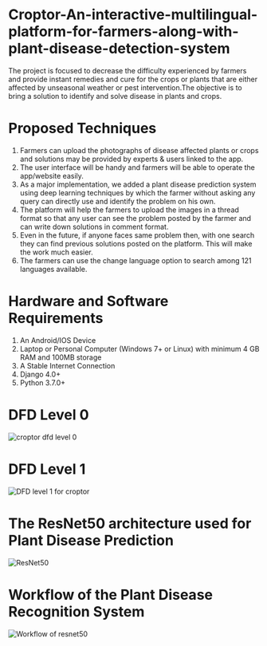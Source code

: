 # Croptor-An-interactive-multilingual-platform-for-farmers-along-with-plant-disease-detection-system
The project is focused to decrease the difficulty experienced by farmers and provide instant remedies and cure for the crops or plants that are either affected by unseasonal weather or pest intervention.The objective is to bring a solution to identify and solve disease in plants and crops.

# Proposed Techniques
1. Farmers can upload the photographs of disease affected plants or crops and solutions may be provided by experts & users linked to the app.
2. The user interface will be handy and farmers will be able to operate the app/website easily.
3. As a major implementation, we added a plant disease prediction system using deep learning techniques by which the farmer without asking any query can directly use and identify the problem on his own.
4. The platform will help the farmers to upload the images in a thread format so that any user can see the problem posted by the farmer and can write down solutions in comment format.
5. Even in the future, if anyone faces same problem then, with one search they can find previous solutions posted on the platform. This will make the work much easier.
6. The farmers can use the change language option to search among 121 languages available.

# Hardware and Software Requirements
1. An Android/IOS Device
2. Laptop or Personal Computer (Windows 7+ or Linux) with minimum 4 GB    RAM and 100MB storage
3. A Stable Internet Connection 
4. Django 4.0+
5. Python 3.7.0+

# DFD Level 0 
![croptor dfd level 0](https://user-images.githubusercontent.com/68529589/209300793-9983528b-6b10-45f6-9a3f-29132c97fcfb.png)

# DFD Level 1
![DFD level 1 for croptor](https://user-images.githubusercontent.com/68529589/209300846-433ccfbd-2787-4d00-a666-167fd6e60cf6.png)

# The ResNet50 architecture used for Plant Disease Prediction
![ResNet50](https://user-images.githubusercontent.com/68529589/209300939-3b60dc31-b49e-4a29-b19c-f4be29e84b0c.png)

# Workflow of the Plant Disease Recognition System
![Workflow of resnet50](https://user-images.githubusercontent.com/68529589/209300997-a704dd87-dab6-443d-a536-50623b476466.png)
